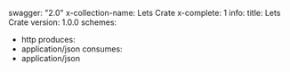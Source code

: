 swagger: "2.0"
x-collection-name: Lets Crate
x-complete: 1
info:
  title: Lets Crate
  version: 1.0.0
schemes:
- http
produces:
- application/json
consumes:
- application/json